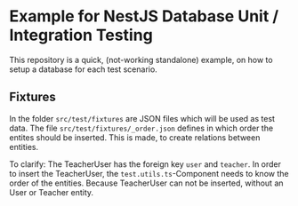 # Example for NestJS Database Unit / Integration Testing

This repository is a quick, (not-working standalone) example, on how to 
setup a database for each test scenario.

## Fixtures

In the folder `src/test/fixtures` are JSON files which will be used as test data.
The file `src/test/fixtures/_order.json` defines in which order the entites should be inserted.
This is made, to create relations between entities. 

To clarify: The TeacherUser has the foreign key `user` and `teacher`. In order to insert
the TeacherUser, the `test.utils.ts`-Component needs to know the order of the entities. Because
TeacherUser can not be inserted, without an User or Teacher entity. 
